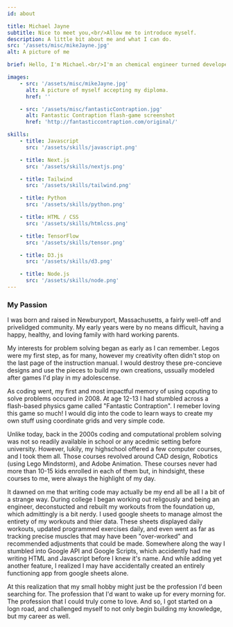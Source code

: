 ```yaml
---
id: about

title: Michael Jayne
subtitle: Nice to meet you,<br/>Allow me to introduce myself.
description: A little bit about me and what I can do.
src: '/assets/misc/mikeJayne.jpg'
alt: A picture of me

brief: Hello, I'm Michael.<br/>I'm an chemical engineer turned developer who wants nothing more than to consume knowledge and to find the problems yet to to have a solution. I started teaching myself how to practically code in early March of 2022 and seeing how far I've come only gets me more excited for what lies ahead. I'm exeptionally well versed in Javascript Front End development, Python and SQL data analysis.

images:
    - src: '/assets/misc/mikeJayne.jpg'
      alt: A picture of myself accepting my diploma.
      href: ''

    - src: '/assets/misc/fantasticContraption.jpg'
      alt: Fantastic Contraption flash-game screenshot
      href: 'http://fantasticcontraption.com/original/'

skills:
    - title: Javascript
      src: '/assets/skills/javascript.png'

    - title: Next.js
      src: '/assets/skills/nextjs.png'

    - title: Tailwind
      src: '/assets/skills/tailwind.png'

    - title: Python
      src: '/assets/skills/python.png'

    - title: HTML / CSS
      src: '/assets/skills/htmlcss.png'

    - title: TensorFlow
      src: '/assets/skills/tensor.png'

    - title: D3.js
      src: '/assets/skills/d3.png'

    - title: Node.js
      src: '/assets/skills/node.png'
---
```


### My Passion

I was born and raised in Newburyport, Massachusetts, a fairly well-off and privelidged community. My early years were by no means difficult, having a happy, healthy, and loving family with hard working parents.

My interests for problem solving began as early as I can remember. Legos were my first step, as for many, however my creativity often didn't stop on the last page of the instruction manual. I would destroy these pre-concieve designs and use the pieces to build my own creations, ussually modeled after games I'd play in my adolescense.

As coding went, my first and most impactful memory of using coputing to solve problems occured in 2008. At age 12-13 I had stumbled across a flash-based physics game called "Fantastic Contraption". I remeber loving this game so much! I would dig into the code to learn ways to create my own stuff using coordinate grids and very simple code.

Unlike today, back in the 2000s coding and computational problem solving was not so readily available in school or any acedmic setting before university. However, lukily, my highschool offered a few computer courses, and I took them all. Those courses revolved around CAD design, Robotics (using Lego Mindstorm), and Adobe Animation. These courses never had more than 10-15 kids enrolled in each of them but, in hindsight, these courses to me, were always the highlight of my day.

It dawned on me that writing code may actually be my end all be all I a bit of a strange way. During college I began working out religously and being an engineer, deconstucted and rebuilt my workouts from the foundation up, which admittingly is a bit nerdy. I used google sheets to manage almost the entirety of my workouts and thier data. These sheets displayed daily workouts, updated programmed exercises daily, and even went as far as tracking precise muscles that may have been "over-worked" and recommended adjustments that could be made. Somewhere along the way I stumbled into Google API and Google Scripts, which accidently had me writing HTML and Javascript before I knew it's name. And while adding yet another feature, I realized I may have accidentally created an entirely functioning app from google sheets alone.

At this realization that my small hobby might just be the profession I'd been searching for. The profession that I'd want to wake up for every morning for. The profession that I could truly come to love. And so, I got started on a logn road, and challenged myself to not only begin building my knowledge, but my career as well.
